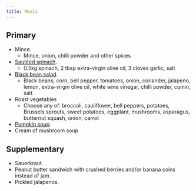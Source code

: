 ```yaml
---
title: Meals
---
```


## Primary
- Mince.
    - Mince, onion, chilli powder and other spices
- [Sautéed spinach](https://www.simplyrecipes.com/recipes/spinach/).
    - 0.5kg spinach, 2 tbsp extra-virgin olive oil, 3 cloves garlic, salt
- [Black bean salad](https://cookieandkate.com/black-bean-salad-recipe/).
    - Black beans, corn, bell pepper, tomatoes, onion, coriander, jalapeno, lemon, extra-virgin olive oil, white wine vinegar, chilli powder, cumin, salt.
- Roast vegetables
    - Choose any of: broccoli, cauliflower, bell peppers, potatoes, Brussels sprouts, sweet potatoes, eggplant, mushrooms, asparagus, butternut squash, onion, carrot
- [Pumpkin soup](https://www.youtube.com/watch?v=RPGBMkN-_Ys).
- Cream of mushroom soup

## Supplementary
- Sauerkraut.
- Peanut butter sandwich with crushed berries and/or banana coins instead of jam.
- Pickled jalapenos.
